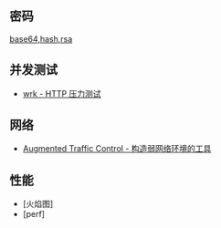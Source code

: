 ## 密码
[base64,hash,rsa](https://blog.zhengxianjun.com/online-tool/)

## 并发测试

- [wrk - HTTP 压力测试](https://github.com/wg/wrk)

## 网络

- [Augmented Traffic Control - 构造弱网络环境的工具](github.com/facebook/augmented-traffic-control)

## 性能

- [火焰图]
- [perf]